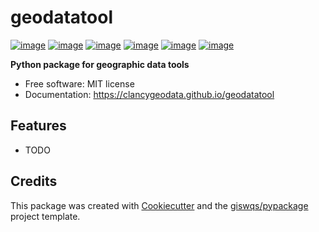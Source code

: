 # geodatatool


[![image](https://img.shields.io/pypi/v/geodatatool.svg)](https://pypi.python.org/pypi/geodatatool)
[![image](https://img.shields.io/conda/vn/conda-forge/geodatatool.svg)](https://anaconda.org/conda-forge/geodatatool)
[![image](https://pepy.tech/badge/geodatatool)](https://pepy.tech/project/geodatatool)
[![image](https://github.com/clancygeodata/geodatatool/workflows/docs/badge.svg)](https://clancygeodata.github.io/geodatatool)
[![image](https://github.com/clancygeodata/geodatatool/workflows/build/badge.svg)](https://github.com/clancygeodata/geodatatool/actions?query=workflow%3Abuild)
[![image](https://img.shields.io/badge/License-MIT-yellow.svg)](https://opensource.org/licenses/MIT)

**Python package for geographic data tools**


-   Free software: MIT license
-   Documentation: https://clancygeodata.github.io/geodatatool
    

## Features

-   TODO

## Credits

This package was created with [Cookiecutter](https://github.com/cookiecutter/cookiecutter) and the [giswqs/pypackage](https://github.com/giswqs/pypackage) project template.
